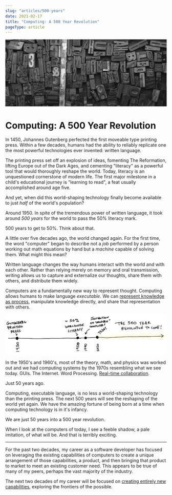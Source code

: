 ```yaml
---
slug: "articles/500-years"
date: 2021-02-17
title: "Computing: A 500 Year Revolution"
pageType: article
---
```


![Printing Press](../images/printing-press.jpg)

# Computing: A 500 Year Revolution
In 1450, Johannes Gutenberg perfected the first moveable type printing press. Within a few decades, humans had the ability to reliably replicate one the most powerful technologies ever invented: written language.

The printing press set off an explosion of ideas, fomenting The Reformation, lifting Europe out of the Dark Ages, and cementing "literacy" as a powerful tool that would thoroughly reshape the world. Today, literacy is an unquestioned cornerstone of modern life. The first major milestone in a child's educational journey is "learning to read", a feat usually accomplished around age five.

And yet, when did this world-shaping technology finally become available to just *half* of the world's population?

Around 1950. In spite of the tremendous power of written language, it took around *500 years* for the world to pass the 50% literacy mark.

500 years to get to 50%. Think about that.

A little over five decades ago, the world changed again. For the first time, the word "computer" began to describe not a _job_ performed by a person working out math equations by hand but a _machine_ capable of solving them. What might this mean?

Written language changes the way humans interact with the world and with each other. Rather than relying merely on memory and oral transmission, writing allows us to capture and externalize our thoughts, share them with others, and distribute them widely.

Computers are a fundamentally new way to represent thought. Computing allows humans to make language *executable*. We can [represent knowledge as process](/notes/AE1554A0-EC67-4063-911D-334B8BEB0085-1675-0000E70184C1E679), manipulate knowledge directly, and share that representation with others.

![500 Year Timeline](../images/500-year-timeline.png)

In the 1950's and 1960's, most of the theory, math, and physics was worked out and we had computing systems by the 1970s resembling what we see today. GUIs. The Internet. Word Processing. [Real-time collaboration](/notes/0581F68D-2A5F-4851-A617-A9FBD3592636-827-0000351A69320E9E).

Just 50 years ago.

Computing, executable language, is no less a world-shaping technology than the printing press. The next 500 years will see the reshaping of the world yet again. We have the amazing fortune of being born at a time when computing technology is in it's infancy.

We are just 50 years into a 500 year revolution.

When I look at the computers of today, I see a feeble shadow, a pale imitation, of what will be. And that is terribly exciting.

---

For the past two decades, my career as a software developer has focused on leveraging the existing capabilities of computers to create a unique arrangement of those capabilities, a product, and then bringing that product to market to meet an existing customer need. This appears to be true of many of my peers, perhaps the vast majority of the industry.

The next two decades of my career will be focused on [creating entirely new capabilities](https://jessmart.in/notes/), exploring the frontiers of the possible.
